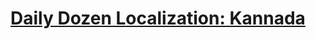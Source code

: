 # [Daily Dozen Localization: Kannada][t]
[t]:https://github.com/nutritionfactsorg/daily-dozen-localization

